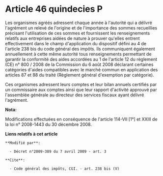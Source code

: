 # Article 46 quindecies P

Les organismes agréés adressent chaque année à l'autorité qui a délivré l'agrément un relevé de l'origine et de l'importance
des sommes recueillies précisant l'utilisation de ces sommes et fournissent les renseignements relatifs aux entreprises
aidées de nature à prouver qu'elles entrent effectivement dans le champ d'application du dispositif défini au 4 de l'article
238 bis du code général des impôts. Ils communiquent également annuellement à cette même autorité tous renseignements
permettant de garantir la conformité des aides accordées au 1 de l'article 12 du règlement (CE) n° 800 / 2008 de la
Commission du 6 août 2008 déclarant certaines catégories d'aides compatibles avec le marché commun en application des
articles 87 et 88 du traité (Règlement général d'exemption par catégorie). 

Ces organismes adressent leurs comptes et leur bilan annuels certifiés par un commissaire aux comptes ainsi que leur rapport
d'activité approuvé par l'assemblée générale au directeur des services fiscaux ayant délivré l'agrément.

**Nota:**

Modifications effectuées en conséquence de l'article 114-VII [1°] et XXIII de la loi n° 2008-1443 du 30 décembre 2008.

**Liens relatifs à cet article**

	**Modifié par**:

	  - Décret n°2009-389 du 7 avril 2009 - art. 3

	**Cite**:

	  - Code général des impôts, CGI. - art. 238 bis (V)
